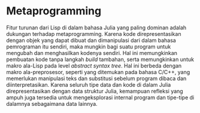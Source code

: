 # Metaprogramming

Fitur turunan dari Lisp di dalam bahasa Julia yang paling dominan adalah
dukungan terhadap metaprogramming. Karena kode direpresentasikan dengan
objek yang dapat dibuat dan dimanipulasi dari dalam bahasa pemrograman itu
sendiri, maka mungkin bagi suatu program untuk mengubah dan menghasilkan kodenya
sendiri. Hal ini memungkinkan pembuatan kode tanpa langkah *build* tambahan,
serta memungkinkan untuk makro ala-Lisp pada level *abstract syntax tree*.
Hal ini berbeda dengan makro ala-preprosesor, seperti yang ditemukan pada
bahasa C/C++, yang memerlukan manipulasi teks dan substitusi sebelum program
dibaca dan diinterpretasikan. Karena seluruh tipe data dan kode di dalam Julia
direpresentasikan dengan data struktur Julia, kemampuan refleksi yang ampuh juga
tersedia untuk mengeksplorasi internal program dan tipe-tipe di dalamnya
sebagaimana data lainnya.
